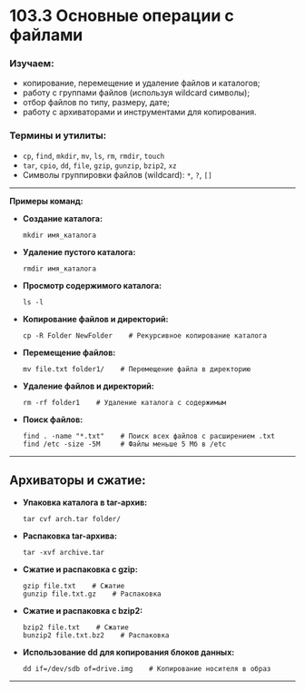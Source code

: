 # **103.3 Основные операции с файлами**

### Изучаем:

- копирование, перемещение и удаление файлов и каталогов;
- работу с группами файлов (используя wildcard символы);
- отбор файлов по типу, размеру, дате;
- работу с архиваторами и инструментами для копирования.

### Термины и утилиты:

- `cp`, `find`, `mkdir`, `mv`, `ls`, `rm`, `rmdir`, `touch`
- `tar`, `cpio`, `dd`, `file`, `gzip`, `gunzip`, `bzip2`, `xz`
- Символы группировки файлов (wildcard): `*`, `?`, `[]`

---

**Примеры команд:**

- **Создание каталога:**
    ```
    mkdir имя_каталога
    ```
    
- **Удаление пустого каталога:**
    
    ```
    rmdir имя_каталога
    ```
    
- **Просмотр содержимого каталога:**
    
    ```
    ls -l
    ```
    
- **Копирование файлов и директорий:**
    
    ```
    cp -R Folder NewFolder    # Рекурсивное копирование каталога
    ```
    
- **Перемещение файлов:**
    
    ```
    mv file.txt folder1/    # Перемещение файла в директорию
    ```
    
- **Удаление файлов и директорий:**
    
    ```
    rm -rf folder1    # Удаление каталога с содержимым
    ```
    
- **Поиск файлов:**
    
    ```
    find . -name "*.txt"    # Поиск всех файлов с расширением .txt 
    find /etc -size -5M     # Файлы меньше 5 Мб в /etc
    ```
    

---

## **Архиваторы и сжатие:**
- **Упаковка каталога в tar-архив:**
    
    ```
    tar cvf arch.tar folder/
    ```
    
- **Распаковка tar-архива:**
    
    ```
    tar -xvf archive.tar
    ```
    
- **Сжатие и распаковка с gzip:**
    
    ```
    gzip file.txt    # Сжатие 
    gunzip file.txt.gz    # Распаковка
    ```
    
- **Сжатие и распаковка с bzip2:**
    
    ```
    bzip2 file.txt    # Сжатие 
    bunzip2 file.txt.bz2    # Распаковка
    ```
    
- **Использование dd для копирования блоков данных:**
    ```
    dd if=/dev/sdb of=drive.img    # Копирование носителя в образ
    ```

---